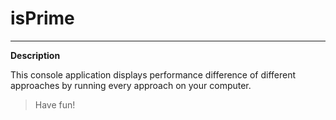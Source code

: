 # isPrime
<hr/>

**Description**

This console application displays performance difference of different approaches by running every approach on your computer.

>Have fun!